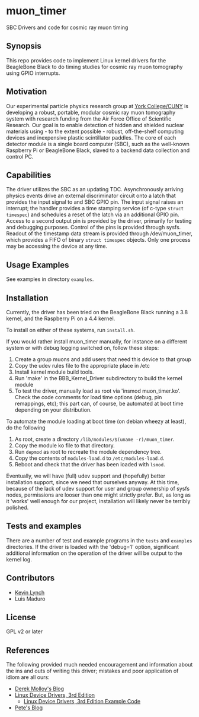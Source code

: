 # muon_timer
SBC Drivers and code for cosmic ray muon timing

## Synopsis

This repo provides code to implement Linux kernel drivers for the
BeagleBone Black to do timing studies for cosmic ray muon tomography
using GPIO interrupts.

## Motivation

Our experimental particle physics research group at [York
College/CUNY](http://www.york.cuny.edu) is developing a robust,
portable, modular cosmic ray muon tomography system with research
funding from the Air Force Office of Scientific Research.  Our goal is
to enable detection of hidden and shielded nuclear materials using -
to the extent possible - robust, off-the-shelf computing devices and
inexpensive plastic scintillator paddles.  The core of each detector
module is a single board computer (SBC), such as the well-known
Raspberry Pi or BeagleBone Black, slaved to a backend data collection
and control PC.

## Capabilities

The driver utilizes the SBC as an updating TDC.  Asynchronously
arriving physics events drive an external discriminator circuit onto a
latch that provides the input signal to and SBC GPIO pin.  The input
signal raises an interrupt; the handler provides a time stamping
service (of c-type `struct timespec`) and schedules a reset of the
latch via an additional GPIO pin.  Access to a second output pin is
provided by the driver, primarily for testing and debugging purposes.
Control of the pins is provided through sysfs.  Readout of the
timestamp data stream is provided through /dev/muon_timer, which
provides a FIFO of binary `struct timespec` objects.  Only one process
may be accessing the device at any time.

## Usage Examples

See examples in directory `examples`.

## Installation

Currently, the driver has been tried on the BeagleBone Black running
a 3.8 kernel, and the Raspberry Pi on a 4.4 kernel.

To install on either of these systems, run `install.sh`.

If you would rather install muon_timer manually, for instance on a 
different system or with debug logging switched on, follow these 
steps:

1. Create a group muons and add users that need this device to that
group 
1. Copy the udev rules file to the appropriate place in /etc
1. Install kernel module build tools.
1. Run 'make' in the BBB_Kernel_Driver subdirectory to build the
kernel module
1. To test the driver, manually load as root via 'insmod
muon_timer.ko'.  Check the code comments for load time options (debug,
pin remappings, etc); this part can, of course, be automated at boot
time depending on your distribution.

To automate the module loading at boot time (on debian wheezy at
least), do the following

1. As root, create a directory `/lib/modules/$(uname -r)/muon_timer`.
1. Copy the module ko file to that directory.
1. Run `depmod` as root to recreate the module dependency tree.
1. Copy the contents of `modules-load.d` to `/etc/modules-load.d`.
1. Reboot and check that the driver has been loaded with `lsmod`.

Eventually, we will have (full) udev support and (hopefully) better
installation support, since we need that ourselves anyway.  At this
time, because of the lack of udev support for user and group ownership
of sysfs nodes, permissions are looser than one might strictly prefer.
But, as long as it 'works' well enough for our project, installation
will likely never be terribly polished.

## Tests and examples

There are a number of test and example programs in the `tests` and
`examples` directories.  If the driver is loaded with the 'debug=1'
option, significant additional information on the operation of the
driver will be output to the kernel log.

## Contributors

* [Kevin Lynch](mailto:klynch@york.cuny.edu)
* Luis Maduro

## License

GPL v2 or later

## References

The following provided much needed encouragement and information about the ins and outs of writing this driver; mistakes and poor application of idiom are all ours:

* [Derek Molloy's Blog](http://derekmolloy.ie/writing-a-linux-kernel-module-part-1-introduction/)
* [Linux Device Drivers, 3rd Edition](http://free-electrons.com/doc/books/ldd3.pdf)
  * [Linux Device Drivers, 3rd Edition Example Code](http://examples.oreilly.com/linuxdrive3)
* [Pete's Blog](http://pete.akeo.ie/2011/08/writing-linux-device-driver-for-kernels.html)

